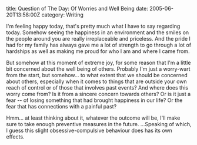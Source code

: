 title: Question of The Day: Of Worries and Well Being
date: 2005-06-20T13:58:00Z
category: Writing

I'm feeling happy today, that's pretty much what I have to say regarding today. Somehow seeing the happiness in an environment and the smiles on the people around you are really irreplaceable and priceless. And the pride I had for my family has always gave me a lot of strength to go through a lot of hardships as well as making me proud for who I am and where I came from.

But somehow at this moment of extreme joy, for some reason that I'm a little bit concerned about the well being of others. Probably I'm just a worry-wart from the start, but somehow… to what extent that we should be concerned about others, especially when it comes to things that are outside your own reach of control or of those that involves past events? And where does this worry come from? Is it from a sincere concern towards others? Or is it just a fear -- of losing something that had brought happiness in our life? Or the fear that has connections with a painful past?

Hmm… at least thinking about it, whatever the outcome will be, I'll make sure to take enough preventive measures in the future. …Speaking of which, I guess this slight obsessive-compulsive behaviour does has its own effects.
